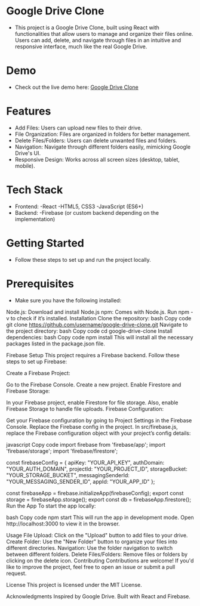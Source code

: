 # Google Drive Clone
- This project is a Google Drive Clone, built using React with functionalities that allow users to manage and organize their files online. Users can add, delete, and navigate through files in an intuitive and responsive interface, much like the real Google Drive.

# Demo
- Check out the live demo here: [Google Drive Clone](https://google-drive-one.vercel.app/)

# Features
- Add Files: Users can upload new files to their drive.
- File Organization: Files are organized in folders for better management.
- Delete Files/Folders: Users can delete unwanted files and folders.
- Navigation: Navigate through different folders easily, mimicking Google Drive's UI.
- Responsive Design: Works across all screen sizes (desktop, tablet, mobile).
# Tech Stack
- Frontend:
  -React
  -HTML5, CSS3
  -JavaScript (ES6+)
- Backend:
  -Firebase (or custom backend depending on the implementation)
# Getting Started
- Follow these steps to set up and run the project locally.

# Prerequisites
- Make sure you have the following installed:

Node.js: Download and install Node.js
npm: Comes with Node.js. Run npm -v to check if it’s installed.
Installation
Clone the repository:
bash
Copy code
git clone https://github.com/username/google-drive-clone.git
Navigate to the project directory:
bash
Copy code
cd google-drive-clone
Install dependencies:
bash
Copy code
npm install
This will install all the necessary packages listed in the package.json file.

Firebase Setup
This project requires a Firebase backend. Follow these steps to set up Firebase:

Create a Firebase Project:

Go to the Firebase Console.
Create a new project.
Enable Firestore and Firebase Storage:

In your Firebase project, enable Firestore for file storage.
Also, enable Firebase Storage to handle file uploads.
Firebase Configuration:

Get your Firebase configuration by going to Project Settings in the Firebase Console.
Replace the Firebase config in the project.
In src/firebase.js, replace the Firebase configuration object with your project’s config details:

javascript
Copy code
import firebase from 'firebase/app';
import 'firebase/storage';
import 'firebase/firestore';

const firebaseConfig = {
  apiKey: "YOUR_API_KEY",
  authDomain: "YOUR_AUTH_DOMAIN",
  projectId: "YOUR_PROJECT_ID",
  storageBucket: "YOUR_STORAGE_BUCKET",
  messagingSenderId: "YOUR_MESSAGING_SENDER_ID",
  appId: "YOUR_APP_ID"
};

const firebaseApp = firebase.initializeApp(firebaseConfig);
export const storage = firebaseApp.storage();
export const db = firebaseApp.firestore();
Run the App
To start the app locally:

bash
Copy code
npm start
This will run the app in development mode. Open http://localhost:3000 to view it in the browser.

Usage
File Upload: Click on the "Upload" button to add files to your drive.
Create Folder: Use the "New Folder" button to organize your files into different directories.
Navigation: Use the folder navigation to switch between different folders.
Delete Files/Folders: Remove files or folders by clicking on the delete icon.
Contributing
Contributions are welcome! If you'd like to improve the project, feel free to open an issue or submit a pull request.

License
This project is licensed under the MIT License.

Acknowledgments
Inspired by Google Drive.
Built with React and Firebase.
